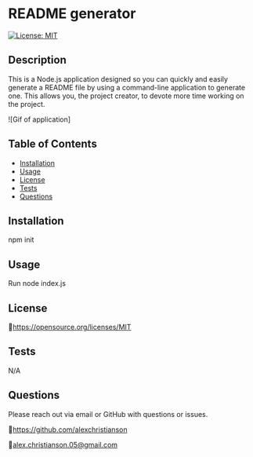 # README generator
[![License: MIT](https://img.shields.io/badge/License-MIT-yellow.svg)](https://opensource.org/licenses/MIT)

## Description 
This is a Node.js application designed so you can quickly and easily generate a README file by using a command-line application to generate one. This allows you, the project creator, to devote more time working on the project.

![Gif of application]

## Table of Contents
* [Installation](#installation)
* [Usage](#usage)
* [License](#license)
* [Tests](#tests)
* [Questions](#questions)

## Installation
npm init

## Usage
Run node index.js 

## License
🔗https://opensource.org/licenses/MIT

## Tests
N/A

## Questions
Please reach out via email or GitHub with questions or issues.

🔗https://github.com/alexchristianson

📧alex.christianson.05@gmail.com
